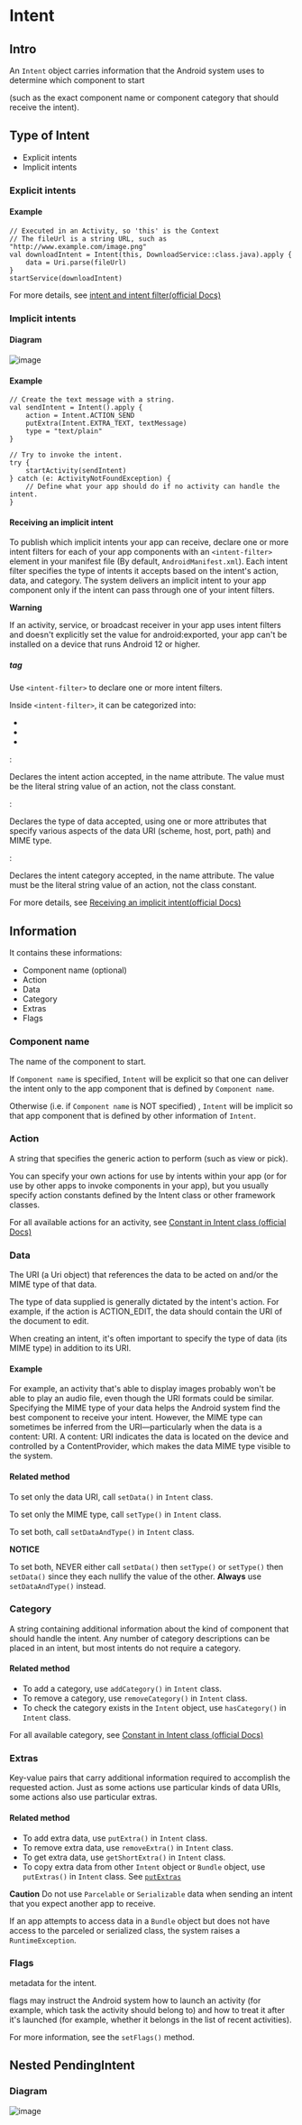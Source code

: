 # Intent
## Intro
An `Intent` object carries information that the Android system uses to determine which component to start 

(such as the exact component name or component category that should receive the intent).

## Type of Intent
+ Explicit intents
+ Implicit intents

### Explicit intents
#### Example

```
// Executed in an Activity, so 'this' is the Context
// The fileUrl is a string URL, such as "http://www.example.com/image.png"
val downloadIntent = Intent(this, DownloadService::class.java).apply {
    data = Uri.parse(fileUrl)
}
startService(downloadIntent)
```

For more details, see [intent and intent filter(official Docs)](https://developer.android.com/guide/components/intents-filters?hl=en#kotlin)

### Implicit intents
#### Diagram
![image](https://github.com/user-attachments/assets/fbd6f9b1-21ee-413d-8a80-2139d7c1a558)


#### Example

```
// Create the text message with a string.
val sendIntent = Intent().apply {
    action = Intent.ACTION_SEND
    putExtra(Intent.EXTRA_TEXT, textMessage)
    type = "text/plain"
}

// Try to invoke the intent.
try {
    startActivity(sendIntent)
} catch (e: ActivityNotFoundException) {
    // Define what your app should do if no activity can handle the intent.
}
```

#### Receiving an implicit intent
To publish which implicit intents your app can receive, declare one or more intent filters for each of your app components with an `<intent-filter>` element in your manifest file (By default, `AndroidManifest.xml`). Each intent filter specifies the type of intents it accepts based on the intent's action, data, and category. The system delivers an implicit intent to your app component only if the intent can pass through one of your intent filters.

**Warning** 

If an activity, service, or broadcast receiver in your app uses intent filters and doesn't explicitly set the value for android:exported, your app can't be installed on a device that runs Android 12 or higher.

##### tag
Use `<intent-filter>` to declare one or more intent filters.

Inside `<intent-filter>`, it can be categorized into:

+ <action>
+ <data>
+ <category>

<action>:

Declares the intent action accepted, in the name attribute. The value must be the literal string value of an action, not the class constant.

<data>:

Declares the type of data accepted, using one or more attributes that specify various aspects of the data URI (scheme, host, port, path) and MIME type.

<category>:

Declares the intent category accepted, in the name attribute. The value must be the literal string value of an action, not the class constant.

For more details, see [Receiving an implicit intent(official Docs)](https://developer.android.com/guide/components/intents-filters?hl=en#Receiving)

## Information
It contains these informations:

+ Component name (optional)
+ Action
+ Data
+ Category
+ Extras
+ Flags

### Component name
The name of the component to start.

If `Component name` is specified, `Intent` will be explicit so that one can deliver the intent only to the app component that is defined by `Component name`.

Otherwise (i.e. if `Component name` is NOT specified) , `Intent` will be implicit so that app component that is defined by other information of `Intent`.

### Action
A string that specifies the generic action to perform (such as view or pick).

You can specify your own actions for use by intents within your app (or for use by other apps to invoke components in your app), but you usually specify action constants defined by the Intent class or other framework classes.

For all available actions for an activity, see [Constant in Intent class (official Docs)](https://developer.android.com/reference/android/content/Intent)

### Data
The URI (a Uri object) that references the data to be acted on and/or the MIME type of that data. 

The type of data supplied is generally dictated by the intent's action. For example, if the action is ACTION_EDIT, the data should contain the URI of the document to edit.

When creating an intent, it's often important to specify the type of data (its MIME type) in addition to its URI. 

#### Example
For example, an activity that's able to display images probably won't be able to play an audio file, even though the URI formats could be similar. Specifying the MIME type of your data helps the Android system find the best component to receive your intent. However, the MIME type can sometimes be inferred from the URI—particularly when the data is a content: URI. A content: URI indicates the data is located on the device and controlled by a ContentProvider, which makes the data MIME type visible to the system.

#### Related method
To set only the data URI, call `setData()` in `Intent` class. 

To set only the MIME type, call `setType()` in `Intent` class. 

To set both, call `setDataAndType()` in `Intent` class. 

**NOTICE**

To set both, NEVER either call `setData()` then `setType()` or `setType()` then `setData()` since they each nullify the value of the other. **Always** use `setDataAndType()` instead.

### Category
A string containing additional information about the kind of component that should handle the intent. Any number of category descriptions can be placed in an intent, but most intents do not require a category.

#### Related method
+ To add a category, use `addCategory()` in `Intent` class.
+ To remove a category, use `removeCategory()` in `Intent` class.
+ To check the category exists in the `Intent` object, use `hasCategory()` in `Intent` class.

For all available category, see [Constant in Intent class (official Docs)](https://developer.android.com/reference/android/content/Intent)

### Extras
Key-value pairs that carry additional information required to accomplish the requested action. Just as some actions use particular kinds of data URIs, some actions also use particular extras.

#### Related method

+ To add extra data, use `putExtra()` in `Intent` class.
+ To remove extra data, use `removeExtra()` in `Intent` class.
+ To get extra data, use `getShortExtra()` in `Intent` class.
+ To copy extra data from other `Intent` object or `Bundle` object, use `putExtras()` in `Intent` class. See [`putExtras`](https://developer.android.com/reference/android/content/Intent#putExtras(android.content.Intent))

**Caution**
Do not use `Parcelable` or `Serializable` data when sending an intent that you expect another app to receive. 

If an app attempts to access data in a `Bundle` object but does not have access to the parceled or serialized class, the system raises a `RuntimeException`.

### Flags
metadata for the intent.

flags may instruct the Android system how to launch an activity (for example, which task the activity should belong to) and how to treat it after it's launched (for example, whether it belongs in the list of recent activities).

For more information, see the `setFlags()` method.

## Nested PendingIntent
### Diagram
![image](https://github.com/user-attachments/assets/5e29ea91-28f1-4f6d-8c69-bce63a892d3e)
